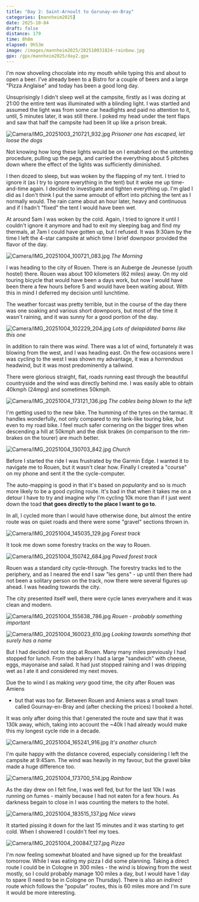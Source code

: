 ```yaml
--- 
title: "Day 2: Saint-Arnoult to Gorunay-en-Bray"
categories: [mannheim2025]
date: 2025-10-04
draft: false
distance: 179
time: 8h8m
elapsed: 9h53m
image: /images/mannheim2025/202510031824-rainbow.jpg
gpx: /gpx/mannheim2025/day2.gpx
---
```

I'm now shoveling chocolate into my mouth while typing this and about to open
a beer. I've already been to a Bistro for a couple of beers and a large "Pizza
Anglaise" and today has been a good long day.

Unsuprisingly I didn't sleep well at the campsite, firstly as I was dozing at
21:00 the entire tent was illuminated with a blinding light. I was startled
and assumed the light was from some car headlights and paid no attention to
it, until, 5 minutes later, it was still there. I poked my head under the tent
flaps and saw that half the campsite had been lit up like a prison break.

![Camera/IMG_20251003_210721_932.jpg](/images/mannheim2025/202510031824-stadiumlight.jpg)
*Prisoner one has escaped, let loose the dogs*

Not knowing how long these lights would be on I emabrked on the untenting
procedure, pulling up the pegs, and carried the everything about 5 pitches
down where the effect of the lights was sufficiently diminished.

I then dozed to sleep, but was woken by the flapping of my tent. I tried to
ignore it (as I try to ignore everything in the tent) but it woke me up
time-and-time again. I decided to investigate and tighten everything up. I'm
glad I did as I don't think I put the same amoubt of effort into pitching the
tent as I normally would. The rain came about an hour later, heavy and
continuous and if I hadn't "fixed" the tent I would have been wet.

At around 5am I was woken by the cold. Again, I tried to ignore it until I
couldn't ignore it anymore and had to exit my sleeping bag and find my
thermals, at 7am I could have gotten up, but I refused. It was 9:30am by the
time I left the 4-star campsite at which time I brief downpoor provided the
flavor of the day.

![Camera/IMG_20251004_100721_083.jpg](/images/mannheim2025/202510031824-morning.jpg)
*The Morning*

I was heading to the city of Rouen. There is an Auberge de Jeunesse (youth
hostel) there. Rouen was about 100 kilometers (62 miles) away. On my old
touring bicycle that would have been a days work, but now I would have been
there a few hours before 5 and would have been waiting about. With this in
mind I deferred my decision until lunchtime.

The weather forcast was pretty terrible, but in the course of the day there
was one soaking and various short downpoors, but most of the time it wasn't
raining, and it was sunny for a good portion of the day.

![Camera/IMG_20251004_102229_204.jpg](/images/mannheim2025/202510031824-barn.jpg)
*Lots of delapidated barns like this one*

In addition to rain there was _wind_. There was a lot of wind, fortunately it
was blowing from the west, and I was heading east. On the few occasions were I
was cycling to the west I was shown my advantage, it was a _horrendous_
headwind, but it was most predominently a tailwind.

There were glorious straight, flat, roads running east through the beautiful
countryside and the wind was directly behind me. I was easily able to obtain
40kmph (24mpg) and sometimes 50kmph.

![Camera/IMG_20251004_173121_136.jpg](/images/mannheim2025/202510031824-telegraph.jpg)
*The cables being blown to the left*

I'm getting used to the new bike. The humming of the tyres on the tarmac. It
handles wonderfully, not only compared to my tank-like touring bike, but even
to my road bike. I feel much safer cornering on the bigger tires when
descending a hill at 50kmph and the disk brakes (in comparison to the
rim-brakes on the tourer) are much better.

![Camera/IMG_20251004_130703_842.jpg](/images/mannheim2025/202510031824-church.jpg)
*Church*

Before I started the ride I was frustrated by the Garmin Edge. I wanted it to
navigate me to Rouen, but it wasn't clear how. Finally I created a "course" on
my phone and sent it the the cycle-computer.

The auto-mapping is good in that it's based on _popularity_ and so is much
more likely to be a good cycling route. It's bad in that when it takes me on a
detour I have to try and imagine _why_ I'm cycling 10k more than if I just
went down the toad **that goes directly to the place I want to go to**.

In all, I cycled more than I would have otherwise done, but almost the entire
route was on quiet roads and there were some "gravel" sections thrown in.

![Camera/IMG_20251004_145035_129.jpg](/images/mannheim2025/202510031824-gravel.jpg)
*Forest track*

It took me down some forestry tracks on the way to Rouen.

![Camera/IMG_20251004_150742_684.jpg](/images/mannheim2025/202510031824-gravel2.jpg)
*Paved forest track*

Rouen was a standard city cycle-through. The forestry tracks led to the
periphery, and as I neared the end I saw "les gens" - up until then there had
not been a solitary person on the track, now there were several figures up
ahead. I was heading towards the city.

The city presented itself well, there were cycle lanes everywhere and it was
clean and modern.

![Camera/IMG_20251004_155638_786.jpg](/images/mannheim2025/202510031824-rouen.jpg)
*Rouen - probably something important*

![Camera/IMG_20251004_160023_610.jpg](/images/mannheim2025/202510031824-ruen2.jpg)
*Looking towards something that surely has a name*

But I had decided not to stop at Rouen. Many many miles previously I had
stopped for lunch. From the bakery I had a large "sandwich" with cheese, eggs,
mayonaise and salad. It had just stopped raining and I was dripping wet as I
ate it and considered my next moves.

Due the to wind I as making _very_ good time, the city after Rouen was Amiens
- but that was too far. Between Rouen and Amiens was a small town called
  Gournay-en-Bray and (after checking the prices) I booked a hotel.

It was only after doing this that I generated the route and saw that it was
130k away, which, taking into account the ~40k I had already would make this
my longest cycle ride in a decade.

![Camera/IMG_20251004_165241_916.jpg](/images/mannheim2025/202510031824-church2.jpg)
*It's another church*

I'm quite happy with the distance covered, especially considering I left the
campsite at 9:45am. The wind was heavily in my favour, but the gravel bike
made a huge difference too.

![Camera/IMG_20251004_173700_514.jpg](/images/mannheim2025/202510031824-rainbow.jpg)
*Rainbow*

As the day drew on I felt fine, I was well fed, but for the last 10k I was
running on fumes - mainly because I had not eaten for a few hours. As darkness
begain to close in I was counting the meters to the hotel.

![Camera/IMG_20251004_183515_137.jpg](/images/mannheim2025/202510031824-view.jpg)
*Nice views*

It started pissing it down for the last 15 minutes and it was starting to get
cold. When I showered I couldn't feel my toes.

![Camera/IMG_20251004_200847_127.jpg](/images/mannheim2025/202510031824-pizza.jpg)
*Pizza*

I'm now feeling somewhat bloated and have signed up for the breakfast
tomorrow. While I was eating my pizza I did some planning. Taking a direct
route I could be in Cologne in 300 miles - the wind is blowing from the west
mostly, so I could probably manage 100 miles a day, but I would have 1 day to
spare (I need to be in Cologne on Thursday). There is also an _indirect_ route
which follows the "popular" routes, this is 60 miles more and I'm sure it
would be more interesting.
